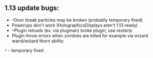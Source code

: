 ## 1.13 update bugs:
- `*`Door break particles may be broken (probably temporary fixed)
- Powerups don't work (HolographicsDisplays aren't 1.13 ready)
- `*`Plugin reloads (ex. via plugman) broke plugin, use restarts
- Plugin throw errors when zombies are killed for example via wizard wand/wizard thorn ability

`*` - temporary fixed